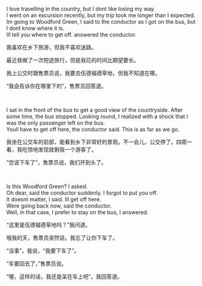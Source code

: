 I love travelling in the country, but I dont like losing my way.  
I went on an excursion recently, but my trip took me longer than I expected.  
Im going to Woodford Green, I said to the conductor as I got on the bus, but I dont know where it is.  
Ill tell you where to get off. answered the conductor.

我喜欢在乡下旅游，但我不喜欢迷路。

最近我做了一次短途旅行，但是我花的时间比期望要长。

我上公交时跟售票员说，我要去伍德福德草地，但我不知道在哪。

“我会告诉你在哪里下的”，售票员回答道。

    



I sat in the front of the bus to get a good view of the countryside. After some time, the bus stopped. Looking round, I realized with a shock that I was the only passenger left on the bus.  
Youll have to get off here, the conductor said. This is as far as we go.

我坐在公交车的前部，能看到乡下非常好的景观。不一会儿，公交停了。四周一看，我吃惊地发现就剩我一个游客了。

“您该下车了”，售票员说，我们开到头了。

    



Is this Woodford Green? I asked.  
Oh dear, said the conductor suddenly. I forgot to put you off.  
It doesnt matter, I said. Ill get off here.  
Were going back now, said the conductor.  
Well, in that case, I prefer to stay on the bus, I answered.

“这里是伍德福德草地吗？”我问道。

哦我的天，售票员突然说。我忘了让你下车了。

“没事”，我说，“我要下车了”。

“车要回去了，”售票员说。

“喔，这样的话，我还是呆在车上吧”，我回答道。
